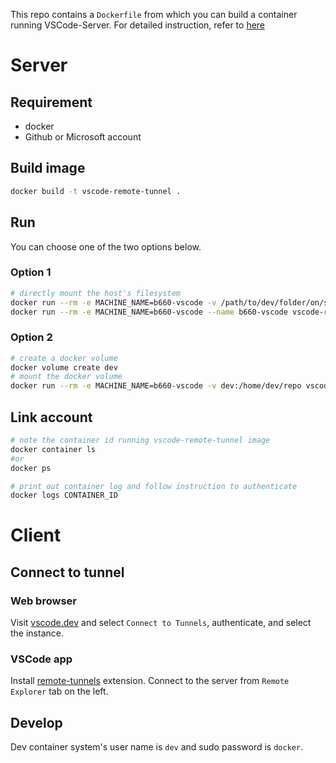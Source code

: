 This repo contains a `Dockerfile` from which you can build a container running VSCode-Server. For detailed instruction, refer to [here](https://medium.com/@techhara/setup-vscode-server-develop-from-any-device-1b55470c05ee)

# Server

## Requirement
- docker
- Github or Microsoft account

## Build image
```bash
docker build -t vscode-remote-tunnel .
```

## Run
You can choose one of the two options below.

### Option 1
```bash
# directly mount the host's filesystem
docker run --rm -e MACHINE_NAME=b660-vscode -v /path/to/dev/folder/on/server:/home/dev/repo vscode-remote-tunnel code tunnel 
docker run --rm -e MACHINE_NAME=b660-vscode --name b660-vscode vscode-remote-tunnel code tunnel --accept-server-license-terms --disable-telemetry 
```

### Option 2
```bash
# create a docker volume
docker volume create dev
# mount the docker volume
docker run --rm -e MACHINE_NAME=b660-vscode -v dev:/home/dev/repo vscode-remote-tunnel code tunnel 
```

## Link account
```bash
# note the container id running vscode-remote-tunnel image
docker container ls
#or
docker ps

# print out container log and follow instruction to authenticate
docker logs CONTAINER_ID
```

# Client
## Connect to tunnel

### Web browser
Visit [vscode.dev](https://vscode.dev) and select `Connect to Tunnels`, authenticate, and select the instance. 

### VSCode app
Install [remote-tunnels](https://marketplace.visualstudio.com/items?itemName=ms-vscode.remote-server) extension. Connect to the server from `Remote Explorer` tab on the left.

## Develop
Dev container system's user name is `dev` and sudo password is `docker`.
